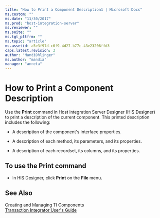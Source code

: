 ```yaml
---
title: "How to Print a Component Description1 | Microsoft Docs"
ms.custom: ""
ms.date: "11/30/2017"
ms.prod: "host-integration-server"
ms.reviewer: ""
ms.suite: ""
ms.tgt_pltfrm: ""
ms.topic: "article"
ms.assetid: a5e3f97d-c6f9-4d27-b77c-43e23206ffd3
caps.latest.revision: 3
author: "MandiOhlinger"
ms.author: "mandia"
manager: "anneta"
---
```

# How to Print a Component Description
Use the **Print** command in Host Integration Server Designer (HIS Designer) to print a description of the current component. This printed description includes the following:  
  
-   A description of the component's interface properties.  
  
-   A description of each method, its parameters, and its properties.  
  
-   A description of each recordset, its columns, and its properties.  
  
## To use the Print command  
  
-   In HIS Designer, click **Print** on the **File** menu.  
  
## See Also  
 [Creating and Managing TI Components](../core/creating-and-managing-ti-components2.md)   
 [Transaction Integrator User's Guide](../core/transaction-integrator-user-s-guide2.md)